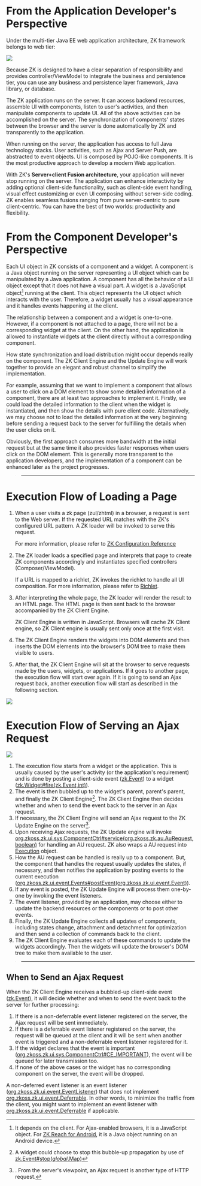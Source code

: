 

# From the Application Developer's Perspective

Under the multi-tier Java EE web application architecture, ZK framework
belongs to web tier:

![]({{site.baseurl}}/zk_dev_ref/images/zk-web-tier.jpg)

Because ZK is designed to have a clear separation of responsibility and
provides controller/ViewModel to integrate the business and persistence
tier, you can use any business and persistence layer framework, Java
library, or database.

The ZK application runs on the server. It can access backend resources,
assemble UI with components, listen to user's activities, and then
manipulate components to update UI. All of the above activities can be
accomplished on the server. The synchronization of components' states
between the browser and the server is done automatically by ZK and
transparently to the application.

When running on the server, the application has access to full Java
technology stacks. User activities, such as Ajax and Server Push, are
abstracted to event objects. UI is composed by POJO-like components. It
is the most productive approach to develop a modern Web application.

With ZK's **Server+client Fusion architecture**, your application will
never stop running on the server. The application can enhance
interactivity by adding optional client-side functionality, such as
client-side event handling, visual effect customizing or even UI
composing without server-side coding. ZK enables seamless fusions
ranging from pure server-centric to pure client-centric. You can have
the best of two worlds: productivity and flexibility.

# From the Component Developer's Perspective

Each UI object in ZK consists of a component and a widget. A component
is a Java object running on the server representing a UI object which
can be manipulated by a Java application. A component has all the
behavior of a UI object except that it does not have a visual part. A
widget is a JavaScript object[^1] running at the client. This object
represents the UI object which interacts with the user. Therefore, a
widget usually has a visual appearance and it handles events happening
at the client.

The relationship between a component and a widget is one-to-one.
However, if a component is not attached to a page, there will not be a
corresponding widget at the client. On the other hand, the application
is allowed to instantiate widgets at the client directly without a
corresponding component.

How state synchronization and load distribution might occur depends
really on the component. The ZK Client Engine and the Update Engine will
work together to provide an elegant and robust channel to simplify the
implementation.

For example, assuming that we want to implement a component that allows
a user to click on a DOM element to show some detailed information of a
component, there are at least two approaches to implement it. Firstly,
we could load the detailed information to the client when the widget is
instantiated, and then show the details with pure client code.
Alternatively, we may choose not to load the detailed information at the
very beginning before sending a request back to the server for
fulfilling the details when the user clicks on it.

Obviously, the first approach consumes more bandwidth at the initial
request but at the same time it also provides faster responses when
users click on the DOM element. This is generally more transparent to
the application developers, and the implementation of a component can be
enhanced later as the project progresses.

> ------------------------------------------------------------------------
>
> <references/>

# Execution Flow of Loading a Page

1.  When a user visits a zk page (zul/zhtml) in a browser, a request is
    sent to the Web server. If the requested URL matches with the ZK's
    configured URL pattern. A ZK loader will be invoked to serve this
    request.
      
    For more information, please refer to [ZK Configuration Reference]({{site.baseurl}}/zk_config_ref/zk_loader)
2.  The ZK loader loads a specified page and interprets that page to
    create ZK components accordingly and instantiates specified
    controllers (Composer/ViewModel).
      
    If a URL is mapped to a richlet, ZK invokes the richlet to handle
    all UI composition. For more information, please refer to
    [Richlet]({{site.baseurl}}/zk_dev_ref/ui_composing/richlet).
3.  After interpreting the whole page, the ZK loader will render the
    result to an HTML page. The HTML page is then sent back to the
    browser accompanied by the ZK Client Engine.
      
    ZK Client Engine is written in JavaScript. Browsers will cache ZK
    Client engine, so ZK Client engine is usually sent only once at the
    first visit.
4.  The ZK Client Engine renders the widgets into DOM elements and then
    inserts the DOM elements into the browser's DOM tree to make them
    visible to users.
5.  After that, the ZK Client Engine will sit at the browser to serve
    requests made by the users, widgets, or applications. If it goes to
    another page, the execution flow will start over again. If it is
    going to send an Ajax request back, another execution flow will
    start as described in the following section.

![]({{site.baseurl}}/zk_dev_ref/images/load-page.jpg)

# Execution Flow of Serving an Ajax Request

![]({{site.baseurl}}/zk_dev_ref/images/architecture-s.png)

1.  The execution flow starts from a widget or the application. This is
    usually caused by the user's activity (or the application's
    requirement) and is done by posting a client-side event
    ([zk.Event](https://www.zkoss.org/javadoc/latest/jsdoc/classes/zk.Event.html)) to a widget
    ([zk.Widget#fire(zk.Event,int)](https://www.zkoss.org/javadoc/latest/jsdoc/classes/zk.Widget.html#fire(zk.Event,int))).
2.  The event is then bubbled up to the widget's parent, parent's
    parent, and finally the ZK Client Engine[^2]. The ZK Client Engine
    then decides whether and when to send the event back to the server
    in an Ajax request.
3.  If necessary, the ZK Client Engine will send an Ajax request to the
    ZK Update Engine on the server[^3].
4.  Upon receiving Ajax requests, the ZK Update engine will invoke
    [org.zkoss.zk.ui.sys.ComponentCtrl#service(org.zkoss.zk.au.AuRequest,boolean)](https://www.zkoss.org/javadoc/latest/zk/org/zkoss/zk/ui/sys/ComponentCtrl.html#service(org.zkoss.zk.au.AuRequest,boolean))
    for handling an AU request. ZK also wraps a AU request into
    [Execution](https://www.zkoss.org/javadoc/latest/zk/org/zkoss/zk/ui/Execution.html)
    object.
5.  How the AU request can be handled is really up to a component. But,
    the component that handles the request usually updates the states,
    if necessary, and then notifies the application by posting events to
    the current execution
    ([org.zkoss.zk.ui.event.Events#postEvent(org.zkoss.zk.ui.event.Event)](https://www.zkoss.org/javadoc/latest/zk/org/zkoss/zk/ui/event/Events.html#postEvent(org.zkoss.zk.ui.event.Event))).
6.  If any event is posted, the ZK Update Engine will process them
    one-by-one by invoking the event listeners.
7.  The event listener, provided by an application, may choose either to
    update the backend resources or the components or to post other
    events.
8.  Finally, the ZK Update Engine collects all updates of components,
    including states change, attachment and detachment for optimization
    and then send a collection of commands back to the client.
9.  The ZK Client Engine evaluates each of these commands to update the
    widgets accordingly. Then the widgets will update the browser's DOM
    tree to make them available to the user.

> ------------------------------------------------------------------------
>
> <references/>

## When to Send an Ajax Request

When the ZK Client Engine receives a bubbled-up client-side event
([zk.Event](https://www.zkoss.org/javadoc/latest/jsdoc/classes/zk.Event.html)), it will decide whether
and when to send the event back to the server for further processing:

1.  If there is a non-deferrable event listener registered on the
    server, the Ajax request will be sent immediately.
2.  If there is a deferrable event listener registered on the server,
    the request will be queued at the client and it will be sent when
    another event is triggered and a non-deferrable event listener
    registered for it.
3.  If the widget declares that the event is important
    ([org.zkoss.zk.ui.sys.ComponentCtrl#CE_IMPORTANT](https://www.zkoss.org/javadoc/latest/zk/org/zkoss/zk/ui/sys/ComponentCtrl.html#CE_IMPORTANT)),
    the event will be queued for later transmission too.
4.  If none of the above cases or the widget has no corresponding
    component on the server, the event will be dropped.

A non-deferred event listener is an event listener
([org.zkoss.zk.ui.event.EventListener](https://www.zkoss.org/javadoc/latest/zk/org/zkoss/zk/ui/event/EventListener.html))
that does not implement
[org.zkoss.zk.ui.event.Deferrable](https://www.zkoss.org/javadoc/latest/zk/org/zkoss/zk/ui/event/Deferrable.html). In
other words, to minimize the traffic from the client, you might want to
implement an event listener with
[org.zkoss.zk.ui.event.Deferrable](https://www.zkoss.org/javadoc/latest/zk/org/zkoss/zk/ui/event/Deferrable.html) if
applicable.

[^1]: It depends on the client. For Ajax-enabled browsers, it is a
    JavaScript object. For [ZK Reach for Android](http://code.google.com/p/zkreach/), it is a Java object
    running on an Android device.

[^2]: A widget could choose to stop this bubble-up propagation by use of
    [zk.Event#stop(_global_.Map)](https://www.zkoss.org/javadoc/latest/jsdoc/classes/zk.Event.html#stop(_global_.Map))

[^3]: . From the server's viewpoint, an Ajax request is another type of
    HTTP request.
